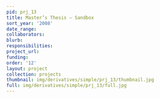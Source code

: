 ```yaml
---
pid: prj_13
title: Master’s Thesis – Sandbox
sort_year: '2008'
date_range: 
collaborators: 
blurb: 
responsibilities: 
project_url: 
funding: 
order: '12'
layout: project
collection: projects
thumbnail: img/derivatives/simple/prj_13/thumbnail.jpg
full: img/derivatives/simple/prj_13/full.jpg
---
```

